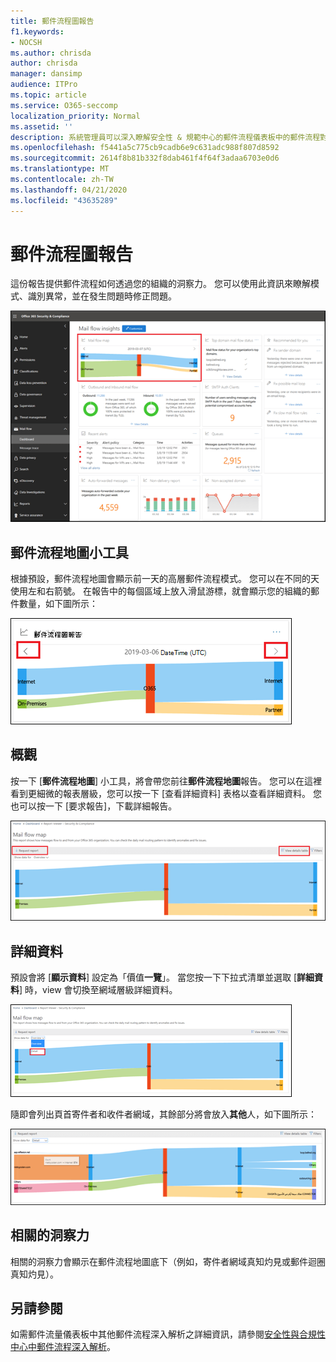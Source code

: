 ```yaml
---
title: 郵件流程圖報告
f1.keywords:
- NOCSH
ms.author: chrisda
author: chrisda
manager: dansimp
audience: ITPro
ms.topic: article
ms.service: O365-seccomp
localization_priority: Normal
ms.assetid: ''
description: 系統管理員可以深入瞭解安全性 & 規範中心的郵件流程儀表板中的郵件流程對應報告。
ms.openlocfilehash: f5441a5c775cb9cadb6e9c631adc988f807d8592
ms.sourcegitcommit: 2614f8b81b332f8dab461f4f64f3adaa6703e0d6
ms.translationtype: MT
ms.contentlocale: zh-TW
ms.lasthandoff: 04/21/2020
ms.locfileid: "43635289"
---
```

# <a name="mail-flow-map-report"></a>郵件流程圖報告

這份報告提供郵件流程如何透過您的組織的洞察力。 您可以使用此資訊來瞭解模式、識別異常，並在發生問題時修正問題。

![安全性 & 規範中心內郵件流程儀表板中的郵件流程地圖報告](../../media/mail-flow-map-selected.png)

## <a name="mail-flow-map-widget"></a>郵件流程地圖小工具

根據預設，郵件流程地圖會顯示前一天的高層郵件流程模式。 您可以在不同的天使用左和右箭號。 在報告中的每個區域上放入滑鼠游標，就會顯示您的組織的郵件數量，如下圖所示：

![郵件流程地圖小工具中的左右箭號](../../media/mail-flow-map-widget.png)

## <a name="overview"></a>概觀

按一下 [**郵件流程地圖**] 小工具，將會帶您前往**郵件流程地圖**報告。 您可以在這裡看到更細微的報表層級，您可以按一下 [查看詳細資料] 表格以查看詳細資料。 您也可以按一下 [要求報告]，下載詳細報告。

![郵件流程地圖報告中的概覽視圖](../../media/mail-flow-map-overview.png)

## <a name="details"></a>詳細資料

預設會將 [**顯示資料**] 設定為「價值**一覽**」。 當您按一下下拉式清單並選取 [**詳細資料**] 時，view 會切換至網域層級詳細資料。

![選取 [在郵件流程地圖報告中顯示一覽視圖中的資料] 的 [詳細資料]](../../media/mail-flow-map-select-detail.png)

隨即會列出頁首寄件者和收件者網域，其餘部分將會放入**其他**人，如下圖所示：

![郵件流程地圖報告中的詳細資料檢視](../../media/mail-flow-map-detail.png)

## <a name="related-insights"></a>相關的洞察力

相關的洞察力會顯示在郵件流程地圖底下（例如，寄件者網域真知灼見或郵件迴圈真知灼見）。

## <a name="see-also"></a>另請參閱

如需郵件流量儀表板中其他郵件流程深入解析之詳細資訊，請參閱[安全性與合規性中心中郵件流程深入解析](mail-flow-insights-v2.md)。
